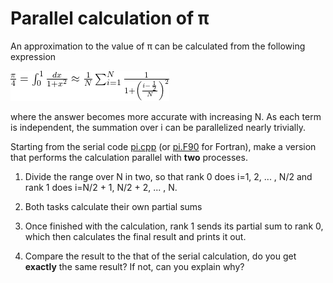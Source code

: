 <!-- Adapted from material by EPCC https://github.com/EPCCed/archer2-MPI-2020-05-14 -->

# Parallel calculation of π

An approximation to the value of π can be calculated from the following
expression

<!--
\frac{\pi}{4} = \int_0^1 \frac{dx}{1+x^2} \approx \frac{1}{N} \sum_{i=1}^N \frac{1}{1+\left( \frac{i-\frac{1}{2}}{N}\right)^2}
-->
![img](img/eq1.png)

where the answer becomes more accurate with increasing N. As each term is independent,
the summation over i can be parallelized nearly trivially.

Starting from the serial code [pi.cpp](pi.cpp) (or [pi.F90](pi.F90) for Fortran), make a version
that performs the calculation parallel with **two** processes.

1. Divide the range over N in two, so that rank 0 does i=1, 2, ... , N/2 and rank 1 does
   i=N/2 + 1, N/2 + 2, ... , N.

2. Both tasks calculate their own partial sums

3. Once finished with the calculation, rank 1 sends its partial sum to rank 0, which then
   calculates the final result and prints it out.

4. Compare the result to the that of the serial calculation, do you get **exactly** the same
   result? If not, can you explain why?


